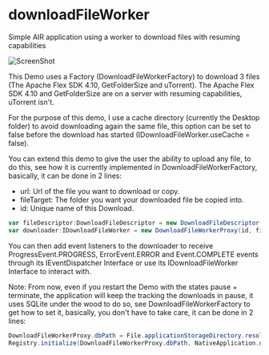 downloadFileWorker
==================

Simple AIR application using a worker to download files with resuming capabilities

![ScreenShot](https://raw.github.com/doublefx/downloadFileWorker/master/DownloadFileWorkerDemo.jpg)

This Demo uses a Factory (DownloadFileWorkerFactory) to download 3 files (The Apache Flex SDK 4.10, GetFolderSize and uTorrent).
The Apache Flex SDK 4.10 and GetFolderSize are on a server with resuming capabilities, uTorrent isn't.

For the purpose of this demo, I use a cache directory (currently the Desktop folder) to avoid downloading again
the same file, this option can be set to false before the download has started (IDownloadFileWorker.useCache = false).

You can extend this demo to give the user the ability to upload any file, to do this, see how it is
currently implemented in DownloadFileWorkerFactory, basically, it can be done in 2 lines:

- url: Url of the file you want to download or copy.
- fileTarget: The folder you want your downloaded file be copied into.
- id: Unique name of this Download.

```ActionScript
var fileDescriptor:DownloadFileDescriptor = new DownloadFileDescriptor(url, fileTarget);
var downloader:IDownloadFileWorker = new DownloadFileWorkerProxy(id, fileDescriptor);
```

You can then add event listeners to the downloader to receive ProgressEvent.PROGRESS, ErrorEvent.ERROR and
Event.COMPLETE events through its IEventDispatcher Interface or use its IDownloadFileWorker Interface to interact with.

Note: From now, even if you restart the Demo with the states pause + terminate, the application will keep the tracking
the downloads in pause, it uses SQLite under the wood to do so, see DownloadFileWorkerFactory to get how to set it,
basically, you don't have to take care, it can be done in 2 lines:

```ActionScript
DownloadFileWorkerProxy.dbPath = File.applicationStorageDirectory.resolvePath(DATABASE_NAME).nativePath;
Registry.initialize(DownloadFileWorkerProxy.dbPath, NativeApplication.nativeApplication.applicationID);
```